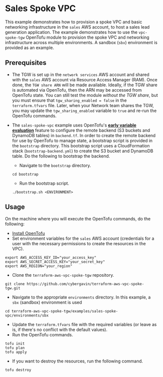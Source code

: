 # Sales Spoke VPC

This example demonstrates how to provision a spoke VPC and basic networking infrastructure in the `sales` AWS account, to host a sales lead generation application. The example demonstrates how to use the `vpc-spoke-tgw` OpenTofu module to provision the spoke VPC and networking infrastructure across multiple environments. A sandbox (`sbx`) environment is provided as an example.

## Prerequisites

- The TGW is set up in the `network services` AWS account and shared with the `sales` AWS account via Resource Access Manager (RAM). Once done, the `TGW share ARN` will be made available. Ideally, if the TGW share is automated via OpenTofu, then the ARN may be accessed from OpenTofu state. You can still test the module *without the TGW share*, but you must ensure that `tgw_sharing_enabled = false` in the `terraform.tfvars` file. Later, when your Network team shares the TGW, you may update the `tgw_sharing_enabled` variable to `true` and re-run the OpenTofu commands.

- The `sales-spoke-vpc` example uses OpenTofu's **[early variable evaluation](https://opentofu.org/docs/intro/whats-new/#early-variablelocals-evaluation)** feature to configure the remote backend (S3 buckets and DynamoDB tables) in `backend.tf`. In order to create the remote backend for use by OpenTofu to manage state, a bootstrap script is provided in the `bootstrap` directory. This bootstrap script uses a CloudFormation stack (`bootstrap-backend.yml`) to create the S3 bucket and DynamoDB table. Do the following to bootstrap the backend.
  - Navigate to the `bootstrap` directory.
  ```
  cd bootstrap
  ```
  - Run the bootstrap script.
  ```
  ./bootstrap.sh <ENVIRONMENT>
  ```

## Usage

On the machine where you will execute the OpenTofu commands, do the following:
  - [Install OpenTofu](https://opentofu.org/docs/install/index.html)
  - Set environment variables for the `sales` AWS account (credentials for a user with the necessary permissions to create the resources in the VPC).
  ```
  export AWS_ACCESS_KEY_ID="your_access_key"
  export AWS_SECRET_ACCESS_KEY="your_secret_key"
  export AWS_REGION="your_region"
  ```
  - Clone the `terraform-aws-vpc-spoke-tgw` repository.
  ```
  git clone https://github.com/cybergavin/terraform-aws-vpc-spoke-tgw.git
  ```
  - Navigate to the appropriate `environments` directory. In this example, a `sbx` (sandbox) environment is used
  ```
  cd terraform-aws-vpc-spoke-tgw/examples/sales-spoke-vpc/environments/sbx
  ```
  - Update the `terraform.tfvars` file with the required variables (or leave as is, if there's no conflict with the default values).
  - Run the OpenTofu commands.
  ```
  tofu init
  tofu plan
  tofu apply
  ```
  - If you want to destroy the resources, run the following command.
  ```
  tofu destroy
  ```